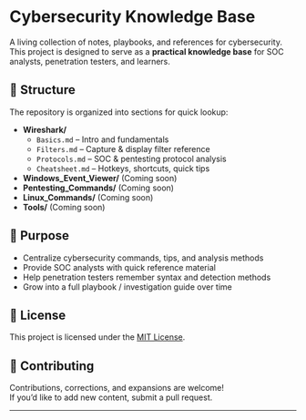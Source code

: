 # Cybersecurity Knowledge Base

A living collection of notes, playbooks, and references for cybersecurity.  
This project is designed to serve as a **practical knowledge base** for SOC analysts, penetration testers, and learners.  

## 📂 Structure
The repository is organized into sections for quick lookup:

- **Wireshark/**
  - `Basics.md` – Intro and fundamentals
  - `Filters.md` – Capture & display filter reference
  - `Protocols.md` – SOC & pentesting protocol analysis
  - `Cheatsheet.md` – Hotkeys, shortcuts, quick tips
- **Windows_Event_Viewer/** (Coming soon)
- **Pentesting_Commands/** (Coming soon)
- **Linux_Commands/** (Coming soon)
- **Tools/** (Coming soon)

## 🚀 Purpose
- Centralize cybersecurity commands, tips, and analysis methods
- Provide SOC analysts with quick reference material
- Help penetration testers remember syntax and detection methods
- Grow into a full playbook / investigation guide over time

## 📜 License
This project is licensed under the [MIT License](LICENSE).

## 🤝 Contributing
Contributions, corrections, and expansions are welcome!  
If you’d like to add new content, submit a pull request.

---
